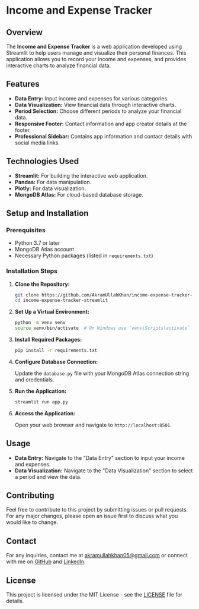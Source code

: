 # Income and Expense Tracker

## Overview

The **Income and Expense Tracker** is a web application developed using Streamlit to help users manage and visualize their personal finances. This application allows you to record your income and expenses, and provides interactive charts to analyze financial data.

## Features

- **Data Entry:** Input income and expenses for various categories.
- **Data Visualization:** View financial data through interactive charts.
- **Period Selection:** Choose different periods to analyze your financial data.
- **Responsive Footer:** Contact information and app creator details at the footer.
- **Professional Sidebar:** Contains app information and contact details with social media links.

## Technologies Used

- **Streamlit:** For building the interactive web application.
- **Pandas:** For data manipulation.
- **Plotly:** For data visualization.
- **MongoDB Atlas:** For cloud-based database storage.

## Setup and Installation

### Prerequisites

- Python 3.7 or later
- MongoDB Atlas account
- Necessary Python packages (listed in `requirements.txt`)

### Installation Steps

1. **Clone the Repository:**

   ```bash
   git clone https://github.com/AkramUllahKhan/income-expense-tracker-streamlit.git
   cd income-expense-tracker-streamlit
   ```

2. **Set Up a Virtual Environment:**

   ```bash
   python -m venv venv
   source venv/bin/activate  # On Windows use `venv\Scripts\activate`
   ```

3. **Install Required Packages:**

   ```bash
   pip install -r requirements.txt
   ```

4. **Configure Database Connection:**

   Update the `database.py` file with your MongoDB Atlas connection string and credentials.

5. **Run the Application:**

   ```bash
   streamlit run app.py
   ```

6. **Access the Application:**

   Open your web browser and navigate to `http://localhost:8501`.

## Usage

- **Data Entry:** Navigate to the "Data Entry" section to input your income and expenses.
- **Data Visualization:** Navigate to the "Data Visualization" section to select a period and view the data.

## Contributing

Feel free to contribute to this project by submitting issues or pull requests. For any major changes, please open an issue first to discuss what you would like to change.

## Contact

For any inquiries, contact me at [akramullahkhan05@gmail.com](mailto:akramullahkhan05@gmail.com) or connect with me on [GitHub](https://github.com/AkramUllahKhan) and [LinkedIn](https://www.linkedin.com/in/akram-ullah-97122014b/).

## License

This project is licensed under the MIT License - see the [LICENSE](LICENSE) file for details.
```